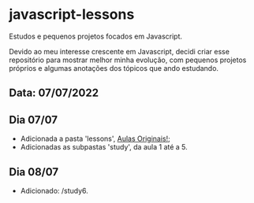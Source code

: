 # javascript-lessons
Estudos e pequenos projetos focados em Javascript.

Devido ao meu interesse crescente em Javascript, decidi criar esse repositório para mostrar melhor minha evolução, com pequenos projetos próprios e algumas anotações dos tópicos que ando estudando.

## Data: 07/07/2022

## Dia 07/07
* Adicionada a pasta 'lessons', [Aulas Originais!](https://www.youtube.com/watch?v=i6Oi-YtXnAU );
* Adicionadas as subpastas 'study', da aula 1 até a 5.

## Dia 08/07
* Adicionado: /study6.
